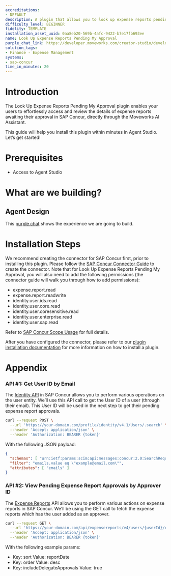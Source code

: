 ```yaml
---
accreditations:
- DEFAULT
description: A plugin that allows you to look up expense reports pending your approval.
difficulty_level: BEGINNER
fidelity: TEMPLATE
installation_asset_uuid: 0aa8eb20-569b-4afc-9422-b7e17fb693ee
name: Look Up Expense Reports Pending My Approval
purple_chat_link: https://developer.moveworks.com/creator-studio/developer-tools/purple-chat/?conversation=%7B%22startTimestamp%22%3A%2211%3A43+AM%22%2C%22messages%22%3A%5B%7B%22parts%22%3A%5B%7B%22richText%22%3A%22%3Cp%3ECan+you+show+me+the+expense+reports+pending+my+approval%3F%3C%2Fp%3E%22%7D%5D%2C%22role%22%3A%22user%22%7D%2C%7B%22parts%22%3A%5B%7B%22reasoningSteps%22%3A%5B%7B%22richText%22%3A%22Fetching+expense+reports...%22%2C%22status%22%3A%22pending%22%7D%2C%7B%22richText%22%3A%22Successfully+retrieved+expense+reports+from+SAP+Concur.%22%2C%22status%22%3A%22success%22%7D%5D%7D%2C%7B%22richText%22%3A%22Sure%2C+I+can+get+that+from+%3Cb%3ESAP+Concur%3C%2Fb%3E.+Here+are+the+expense+reports+awaiting+your+approval%3A%22%7D%2C%7B%22citations%22%3A%5B%7B%22citationTitle%22%3A%22Expense+Report+ER-2024-001%22%2C%22connectorName%22%3A%22sap-concur%22%7D%2C%7B%22citationTitle%22%3A%22Expense+Report+ER-2024-002%22%2C%22connectorName%22%3A%22sap-concur%22%7D%2C%7B%22citationTitle%22%3A%22Expense+Report+ER-2024-003%22%2C%22connectorName%22%3A%22sap-concur%22%7D%5D%7D%2C%7B%22richText%22%3A%22Would+you+like+to+see+the+details+of+any+of+these+reports%3F%22%7D%5D%2C%22role%22%3A%22assistant%22%7D%2C%7B%22parts%22%3A%5B%7B%22richText%22%3A%22Yes%2C+show+me+the+details+for+ER-2024-002%22%7D%5D%2C%22role%22%3A%22user%22%7D%2C%7B%22parts%22%3A%5B%7B%22richText%22%3A%22Okay%2C+one+moment.%22%7D%2C%7B%22reasoningSteps%22%3A%5B%7B%22richText%22%3A%22Fetching+expense+report+ER-2024-002+from+SAP+Concur%22%2C%22status%22%3A%22pending%22%7D%2C%7B%22richText%22%3A%22Successfully+retrieved+expense+report+details.%22%2C%22status%22%3A%22success%22%7D%5D%7D%2C%7B%22richText%22%3A%22Here+are+the+details+for+Expense+Report+ER-2024-002+from+%3Cb%3ESAP+Concur%3C%2Fb%3E%3A%22%7D%2C%7B%22richText%22%3A%22%3Cul%3E%5Cn++%3Cli%3E%3Cb%3EEmployee%3A%3C%2Fb%3E+John+Smith%3C%2Fli%3E%5Cn++%3Cli%3E%3Cb%3EDate+Submitted%3A%3C%2Fb%3E+2024-03-08%3C%2Fli%3E%5Cn++%3Cli%3E%3Cb%3EAmount%3A%3C%2Fb%3E+%24120.00%3C%2Fli%3E%5Cn++%3Cli%3E%3Cb%3EPurpose%3A%3C%2Fb%3E+Client+Lunch%3C%2Fli%3E%5Cn%3C%2Ful%3E%22%7D%2C%7B%22buttons%22%3A%5B%7B%22buttonText%22%3A%22View+Full+Details%22%2C%22style%22%3A%22outlined%22%7D%5D%7D%2C%7B%22citations%22%3A%5B%7B%22citationTitle%22%3A%22Expense+Report+ER-2024-002%22%2C%22connectorName%22%3A%22sap-concur%22%7D%5D%7D%5D%2C%22role%22%3A%22assistant%22%7D%5D%7D
solution_tags:
- Finance - Expense Management
systems:
- sap-concur
time_in_minutes: 20
---
```


# Introduction

The Look Up Expense Reports Pending My Approval plugin enables your users to effortlessly access and review the details of expense reports awaiting their approval in SAP Concur, directly through the Moveworks AI Assistant.

This guide will help you install this plugin within minutes in Agent Studio. Let’s get started!

# Prerequisites

- Access to Agent Studio

# What are we building?

## Agent Design

This [purple chat](https://developer.moveworks.com/creator-studio/developer-tools/purple-chat/?conversation=%7B%22startTimestamp%22%3A%2211%3A43+AM%22%2C%22messages%22%3A%5B%7B%22parts%22%3A%5B%7B%22richText%22%3A%22%3Cp%3ECan+you+show+me+the+expense+reports+pending+my+approval%3F%3C%2Fp%3E%22%7D%5D%2C%22role%22%3A%22user%22%7D%2C%7B%22parts%22%3A%5B%7B%22richText%22%3A%22Sure%2C+I+can+get+that+from+%3Cb%3ESAP+Concur%3C%2Fb%3E.+Here+are+the+expense+reports+awaiting+your+approval%3A%22%7D%2C%7B%22citations%22%3A%5B%7B%22citationTitle%22%3A%22Expense+Report+ER-2024-001%22%2C%22connectorName%22%3A%22sap-concur%22%7D%2C%7B%22citationTitle%22%3A%22Expense+Report+ER-2024-002%22%2C%22connectorName%22%3A%22sap-concur%22%7D%2C%7B%22citationTitle%22%3A%22Expense+Report+ER-2024-003%22%2C%22connectorName%22%3A%22sap-concur%22%7D%5D%7D%2C%7B%22richText%22%3A%22Would+you+like+to+see+the+details+of+any+of+these+reports%3F%22%7D%5D%2C%22role%22%3A%22assistant%22%7D%2C%7B%22parts%22%3A%5B%7B%22richText%22%3A%22Yes%2C+show+me+the+details+for+ER-2024-002%22%7D%5D%2C%22role%22%3A%22user%22%7D%2C%7B%22parts%22%3A%5B%7B%22richText%22%3A%22Okay%2C+one+moment.%22%7D%2C%7B%22richText%22%3A%22Here+are+the+details+for+Expense+Report+ER-2024-002+from+%3Cb%3ESAP+Concur%3C%2Fb%3E%3A%22%7D%2C%7B%22richText%22%3A%22%3Cul%3E%5Cn++%3Cli%3E%3Cb%3EEmployee%3A%3C%2Fb%3E+John+Smith%3C%2Fli%3E%5Cn++%3Cli%3E%3Cb%3EDate+Submitted%3A%3C%2Fb%3E+2024-03-08%3C%2Fli%3E%5Cn++%3Cli%3E%3Cb%3EAmount%3A%3C%2Fb%3E+%24120.00%3C%2Fli%3E%5Cn++%3Cli%3E%3Cb%3EPurpose%3A%3C%2Fb%3E+Client+Lunch%3C%2Fli%3E%5Cn%3C%2Ful%3E%22%7D%2C%7B%22buttons%22%3A%5B%7B%22buttonText%22%3A%22View+Full+Details%22%2C%22style%22%3A%22outlined%22%7D%5D%7D%5D%2C%22role%22%3A%22assistant%22%7D%5D%7D) shows the experience we are going to build.

# Installation Steps

We recommend creating the connector for SAP Concur first, prior to installing this plugin. Please follow the [SAP Concur Connector Guide](https://developer.moveworks.com/creator-studio/resources/connector/?id=sap-concur) to create the connector. Note that for Look Up Expense Reports Pending My Approval, you will also need to add the following permissions (the connector guide will walk you through how to add permissions):

- expense.report.read
- expense.report.readwrite
- identity.user.ids.read
- identity.user.core.read
- identity.user.coresensitive.read
- identity.user.enterprise.read
- identity.user.sap.read

Refer to [SAP Concur Scope Usage](https://developer.concur.com/api-reference/expense/expense-report/v4.reports.html#scope-usage) for full details.

After you have configured the connector, please refer to our [plugin installation documentation](https://help.moveworks.com/docs/ai-agent-marketplace) for more information on how to install a plugin. 

# Appendix

### **API #1: Get User ID by Email**

The [Identity API](https://developer.concur.com/api-reference/profile/v4.1.identity.html#search-for-users-) in SAP Concur allows you to perform various operations on the user entity. We’ll use this API call to get the User ID of a user (through their email). This User ID will be used in the next step to get their pending expense report approvals. 

```bash
curl --request POST \
  --url 'https://your-domain.com/profile/identity/v4.1/Users/.search' \
  --header 'Accept: application/json' \
  --header 'Authorization: BEARER {token}'
```

With the following JSON payload:

```json
{
  "schemas": [ "urn:ietf:params:scim:api:messages:concur:2.0:SearchRequest" ],
  "filter": "emails.value eq \"example@email.com\"",
  "attributes": [ "emails" ]
}
```

### **API #2: View Pending Expense Report Approvals by Approver ID**

The [Expense Reports](https://developer.concur.com/api-reference/expense/expense-report/v4.reports.html#get-reports-to-approve) API allows you to perform various actions on expense reports in SAP Concur. We’ll be using the GET call to fetch the expense reports which has the user added as an approver. 

```bash
curl --request GET \
  --url 'https://your-domain.com/api/expensereports/v4/users/{userId}/context/MANAGER/reportsToApprove' \
  --header 'Accept: application/json' \
  --header 'Authorization: BEARER {token}'
```

With the following example params:

- Key: sort
Value: reportDate
- Key: order
Value: desc
- Key: includeDelegateApprovals
Value: true